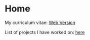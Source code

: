 # Home

My curriculum vitae: [Web Version](./cv.md)

List of projects I have worked on: [here](./projects.md)

